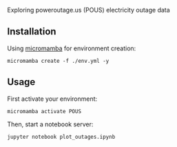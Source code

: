 Exploring poweroutage.us (POUS) electricity outage data

## Installation

Using [micromamba](https://mamba.readthedocs.io/en/latest/installation.html) for environment creation:
```
micromamba create -f ./env.yml -y
```

## Usage

First activate your environment:
```
micromamba activate POUS
```

Then, start a notebook server:
```
jupyter notebook plot_outages.ipynb
```
